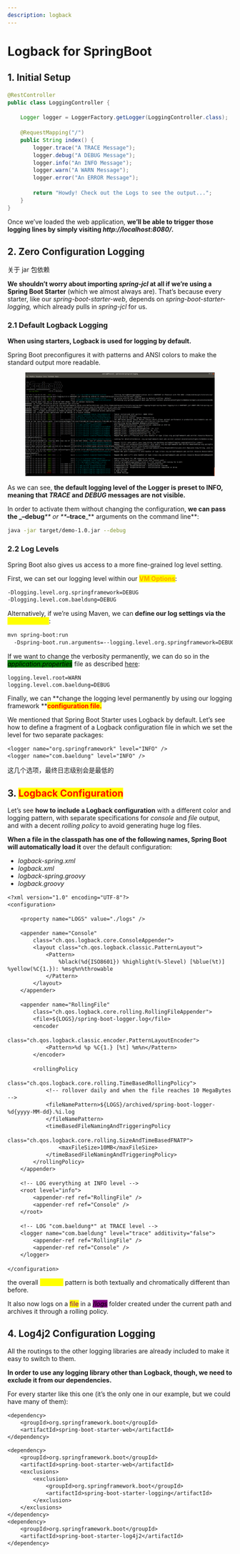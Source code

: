 ```yaml
---
description: logback
---
```


# Logback for SpringBoot

## 1. Initial Setup

```java
@RestController
public class LoggingController {

    Logger logger = LoggerFactory.getLogger(LoggingController.class);

    @RequestMapping("/")
    public String index() {
        logger.trace("A TRACE Message");
        logger.debug("A DEBUG Message");
        logger.info("An INFO Message");
        logger.warn("A WARN Message");
        logger.error("An ERROR Message");

        return "Howdy! Check out the Logs to see the output...";
    }
}

```

Once we’ve loaded the web application, **we’ll be able to trigger those logging lines by simply visiting **_**http://localhost:8080/**_**.**

## 2. Zero Configuration Logging

关于 jar 包依赖

**We shouldn’t worry about importing **_**spring-jcl**_** at all if we’re using a Spring Boot Starter** (which we almost always are). That’s because every starter, like our _spring-boot-starter-web_, depends on _spring-boot-starter-logging,_ which already pulls in _spring-jcl_ for us.

### 2.1 Default Logback Logging

**When using starters, Logback is used for logging by default.**

Spring Boot preconfigures it with patterns and ANSI colors to make the standard output more readable.

<figure><img src="../.gitbook/assets/image (1).png" alt=""><figcaption></figcaption></figure>

As we can see, **the default logging level of the Logger is preset to INFO, meaning that **_**TRACE**_** and **_**DEBUG**_** messages are not visible.**

In order to activate them without changing the configuration, **we can pass the **_**–debug**_** or **_**–trace**_** arguments on the command line**:

```bash
java -jar target/demo-1.0.jar --debug
```

### **2.2 Log Levels**

Spring Boot also gives us access to a more fine-grained log level setting.

First, we can set our logging level within our <mark style="color:orange;">**VM Options**</mark>:

```bash
-Dlogging.level.org.springframework=DEBUG
-Dlogging.level.com.baeldung=DEBUG
```

Alternatively, if we’re using Maven, we can **define our log settings via the** <mark style="color:yellow;">command line</mark>:

```bash
mvn spring-boot:run
  -Dspring-boot.run.arguments=--logging.level.org.springframework=DEBUG,--logging.level.com.baeldung=DEBUG
```

If we want to change the verbosity permanently, we can do so in the _<mark style="background-color:green;">application.properties</mark>_ file as described [here](https://docs.spring.io/spring-boot/docs/current/reference/html/boot-features-logging.html#boot-features-custom-log-levels):

```plaintext
logging.level.root=WARN
logging.level.com.baeldung=DEBUG
```

Finally, we can **change the logging level permanently by using our logging framework **<mark style="color:red;">**configuration file.**</mark>

We mentioned that Spring Boot Starter uses Logback by default. Let’s see how to define a fragment of a Logback configuration file in which we set the level for two separate packages:

```markup
<logger name="org.springframework" level="INFO" />
<logger name="com.baeldung" level="INFO" />
```

这几个选项，最终日志级别会是最低的



## 3. <mark style="color:red;">Logback Configuration</mark>

Let’s see **how to include a Logback configuration** with a different color and logging pattern, with separate specifications for _console_ and _file_ output, and with a decent _rolling policy_ to avoid generating huge log files.

**When a file in the classpath has one of the following names, Spring Boot will automatically load it** over the default configuration:

* _logback-spring.xml_
* _logback.xml_
* _logback-spring.groovy_
* _logback.groovy_

```markup
<?xml version="1.0" encoding="UTF-8"?>
<configuration>

    <property name="LOGS" value="./logs" />

    <appender name="Console"
        class="ch.qos.logback.core.ConsoleAppender">
        <layout class="ch.qos.logback.classic.PatternLayout">
            <Pattern>
                %black(%d{ISO8601}) %highlight(%-5level) [%blue(%t)] %yellow(%C{1.}): %msg%n%throwable
            </Pattern>
        </layout>
    </appender>

    <appender name="RollingFile"
        class="ch.qos.logback.core.rolling.RollingFileAppender">
        <file>${LOGS}/spring-boot-logger.log</file>
        <encoder
            class="ch.qos.logback.classic.encoder.PatternLayoutEncoder">
            <Pattern>%d %p %C{1.} [%t] %m%n</Pattern>
        </encoder>

        <rollingPolicy
            class="ch.qos.logback.core.rolling.TimeBasedRollingPolicy">
            <!-- rollover daily and when the file reaches 10 MegaBytes -->
            <fileNamePattern>${LOGS}/archived/spring-boot-logger-%d{yyyy-MM-dd}.%i.log
            </fileNamePattern>
            <timeBasedFileNamingAndTriggeringPolicy
                class="ch.qos.logback.core.rolling.SizeAndTimeBasedFNATP">
                <maxFileSize>10MB</maxFileSize>
            </timeBasedFileNamingAndTriggeringPolicy>
        </rollingPolicy>
    </appender>
    
    <!-- LOG everything at INFO level -->
    <root level="info">
        <appender-ref ref="RollingFile" />
        <appender-ref ref="Console" />
    </root>

    <!-- LOG "com.baeldung*" at TRACE level -->
    <logger name="com.baeldung" level="trace" additivity="false">
        <appender-ref ref="RollingFile" />
        <appender-ref ref="Console" />
    </logger>

</configuration>

```

&#x20;the overall <mark style="color:yellow;">console</mark> pattern is both textually and chromatically different than before.

It also now logs on a <mark style="color:purple;">file</mark> in a _<mark style="background-color:purple;">/logs</mark>_ folder created under the current path and archives it through a rolling policy.

## 4. Log4j2 Configuration Logging

All the routings to the other logging libraries are already included to make it easy to switch to them.

**In order to use any logging library other than Logback, though, we need to exclude it from our dependencies.**

For every starter like this one (it’s the only one in our example, but we could have many of them):

```markup
<dependency>
    <groupId>org.springframework.boot</groupId>
    <artifactId>spring-boot-starter-web</artifactId>
</dependency>
```

```markup
<dependency>
    <groupId>org.springframework.boot</groupId>
    <artifactId>spring-boot-starter-web</artifactId>
    <exclusions>
        <exclusion>
            <groupId>org.springframework.boot</groupId>
            <artifactId>spring-boot-starter-logging</artifactId>
        </exclusion>
    </exclusions>
</dependency>
<dependency>
    <groupId>org.springframework.boot</groupId>
    <artifactId>spring-boot-starter-log4j2</artifactId>
</dependency>

```

